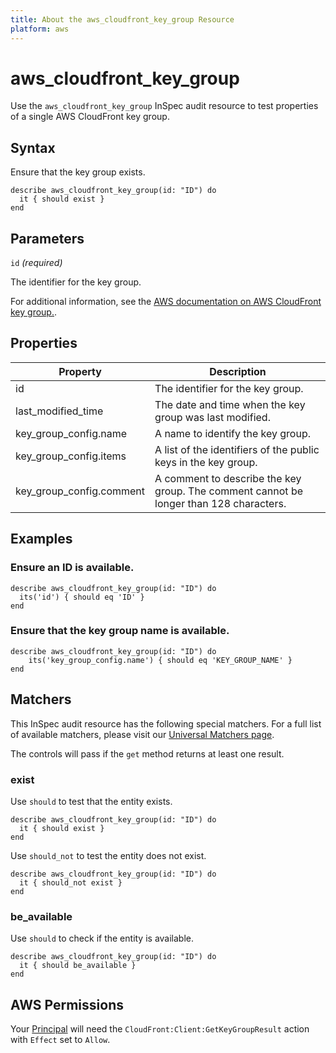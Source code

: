 ```yaml
---
title: About the aws_cloudfront_key_group Resource
platform: aws
---
```


# aws_cloudfront_key_group

Use the `aws_cloudfront_key_group` InSpec audit resource to test properties of a single AWS CloudFront key group.

## Syntax

Ensure that the key group exists.

    describe aws_cloudfront_key_group(id: "ID") do
      it { should exist }
    end

## Parameters

`id` _(required)_

The identifier for the key group.

For additional information, see the [AWS documentation on AWS CloudFront key group.](https://docs.aws.amazon.com/AWSCloudFormation/latest/UserGuide/aws-resource-cloudfront-keygroup.html).

## Properties

| Property | Description |
| --- | --- |
| id | The identifier for the key group. |
| last_modified_time | The date and time when the key group was last modified. |
| key_group_config.name | A name to identify the key group. |
| key_group_config.items | A list of the identifiers of the public keys in the key group. |
| key_group_config.comment | A comment to describe the key group. The comment cannot be longer than 128 characters. |

## Examples

### Ensure an ID is available.

    describe aws_cloudfront_key_group(id: "ID") do
      its('id') { should eq 'ID' }
    end

### Ensure that the key group name is available.

    describe aws_cloudfront_key_group(id: "ID") do
        its('key_group_config.name') { should eq 'KEY_GROUP_NAME' }
    end

## Matchers

This InSpec audit resource has the following special matchers. For a full list of available matchers, please visit our [Universal Matchers page](https://www.inspec.io/docs/reference/matchers/).

The controls will pass if the `get` method returns at least one result.

### exist

Use `should` to test that the entity exists.

    describe aws_cloudfront_key_group(id: "ID") do
      it { should exist }
    end

Use `should_not` to test the entity does not exist.

    describe aws_cloudfront_key_group(id: "ID") do
      it { should_not exist }
    end

### be_available

Use `should` to check if the entity is available.

    describe aws_cloudfront_key_group(id: "ID") do
      it { should be_available }
    end

## AWS Permissions

Your [Principal](https://docs.aws.amazon.com/IAM/latest/UserGuide/intro-structure.html#intro-structure-principal) will need the `CloudFront:Client:GetKeyGroupResult` action with `Effect` set to `Allow`.
